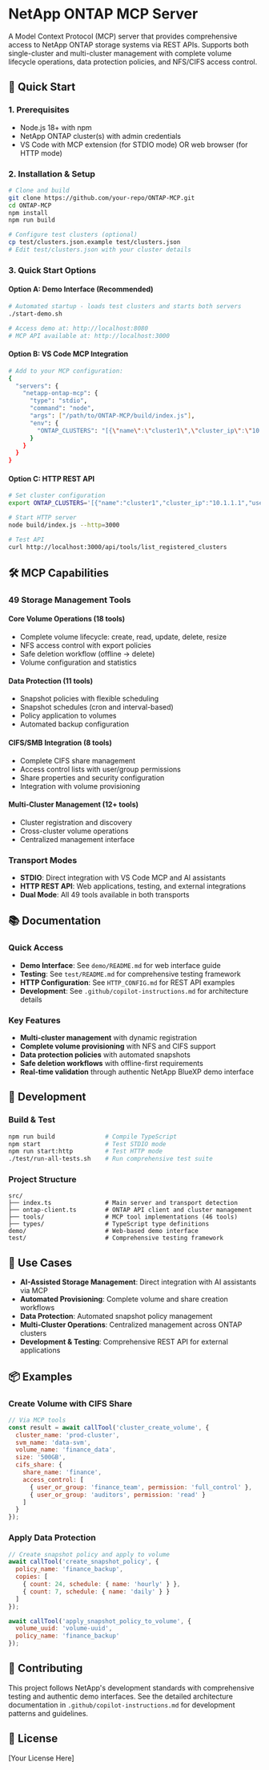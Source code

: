 # NetApp ONTAP MCP Server

A Model Context Protocol (MCP) server that provides comprehensive access to NetApp ONTAP storage systems via REST APIs. Supports both single-cluster and multi-cluster management with complete volume lifecycle operations, data protection policies, and NFS/CIFS access control.

## 🚀 Quick Start

### 1. Prerequisites
- Node.js 18+ with npm
- NetApp ONTAP cluster(s) with admin credentials
- VS Code with MCP extension (for STDIO mode) OR web browser (for HTTP mode)

### 2. Installation & Setup
```bash
# Clone and build
git clone https://github.com/your-repo/ONTAP-MCP.git
cd ONTAP-MCP
npm install
npm run build

# Configure test clusters (optional)
cp test/clusters.json.example test/clusters.json
# Edit test/clusters.json with your cluster details
```

### 3. Quick Start Options

#### Option A: Demo Interface (Recommended)
```bash
# Automated startup - loads test clusters and starts both servers
./start-demo.sh

# Access demo at: http://localhost:8080
# MCP API available at: http://localhost:3000
```

#### Option B: VS Code MCP Integration
```bash
# Add to your MCP configuration:
{
  "servers": {
    "netapp-ontap-mcp": {
      "type": "stdio", 
      "command": "node",
      "args": ["/path/to/ONTAP-MCP/build/index.js"],
      "env": {
        "ONTAP_CLUSTERS": "[{\"name\":\"cluster1\",\"cluster_ip\":\"10.1.1.1\",\"username\":\"admin\",\"password\":\"pass\"}]"
      }
    }
  }
}
```

#### Option C: HTTP REST API
```bash
# Set cluster configuration
export ONTAP_CLUSTERS='[{"name":"cluster1","cluster_ip":"10.1.1.1","username":"admin","password":"password"}]'

# Start HTTP server
node build/index.js --http=3000

# Test API
curl http://localhost:3000/api/tools/list_registered_clusters
```

## 🛠️ MCP Capabilities

### 49 Storage Management Tools

#### Core Volume Operations (18 tools)
- Complete volume lifecycle: create, read, update, delete, resize
- NFS access control with export policies
- Safe deletion workflow (offline → delete)
- Volume configuration and statistics

#### Data Protection (11 tools)  
- Snapshot policies with flexible scheduling
- Snapshot schedules (cron and interval-based)
- Policy application to volumes
- Automated backup configuration

#### CIFS/SMB Integration (8 tools)
- Complete CIFS share management
- Access control lists with user/group permissions
- Share properties and security configuration
- Integration with volume provisioning

#### Multi-Cluster Management (12+ tools)
- Cluster registration and discovery
- Cross-cluster volume operations
- Centralized management interface

### Transport Modes
- **STDIO**: Direct integration with VS Code MCP and AI assistants
- **HTTP REST API**: Web applications, testing, and external integrations
- **Dual Mode**: All 49 tools available in both transports

## 📚 Documentation

### Quick Access
- **Demo Interface**: See `demo/README.md` for web interface guide
- **Testing**: See `test/README.md` for comprehensive testing framework
- **HTTP Configuration**: See `HTTP_CONFIG.md` for REST API examples
- **Development**: See `.github/copilot-instructions.md` for architecture details

### Key Features
- **Multi-cluster management** with dynamic registration
- **Complete volume provisioning** with NFS and CIFS support
- **Data protection policies** with automated snapshots
- **Safe deletion workflows** with offline-first requirements
- **Real-time validation** through authentic NetApp BlueXP demo interface

## 🔧 Development

### Build & Test
```bash
npm run build              # Compile TypeScript
npm start                  # Test STDIO mode
npm run start:http         # Test HTTP mode
./test/run-all-tests.sh    # Run comprehensive test suite
```

### Project Structure
```
src/
├── index.ts               # Main server and transport detection
├── ontap-client.ts        # ONTAP API client and cluster management
├── tools/                 # MCP tool implementations (46 tools)
├── types/                 # TypeScript type definitions
demo/                      # Web-based demo interface
test/                      # Comprehensive testing framework
```

## 🌟 Use Cases

- **AI-Assisted Storage Management**: Direct integration with AI assistants via MCP
- **Automated Provisioning**: Complete volume and share creation workflows
- **Data Protection**: Automated snapshot policy management
- **Multi-Cluster Operations**: Centralized management across ONTAP clusters
- **Development & Testing**: Comprehensive REST API for external applications

## 📦 Examples

### Create Volume with CIFS Share
```javascript
// Via MCP tools
const result = await callTool('cluster_create_volume', {
  cluster_name: 'prod-cluster',
  svm_name: 'data-svm',
  volume_name: 'finance_data',
  size: '500GB',
  cifs_share: {
    share_name: 'finance',
    access_control: [
      { user_or_group: 'finance_team', permission: 'full_control' },
      { user_or_group: 'auditors', permission: 'read' }
    ]
  }
});
```

### Apply Data Protection
```javascript
// Create snapshot policy and apply to volume
await callTool('create_snapshot_policy', {
  policy_name: 'finance_backup',
  copies: [
    { count: 24, schedule: { name: 'hourly' } },
    { count: 7, schedule: { name: 'daily' } }
  ]
});

await callTool('apply_snapshot_policy_to_volume', {
  volume_uuid: 'volume-uuid',
  policy_name: 'finance_backup'
});
```

## 🤝 Contributing

This project follows NetApp's development standards with comprehensive testing and authentic demo interfaces. See the detailed architecture documentation in `.github/copilot-instructions.md` for development patterns and guidelines.

## 📄 License

[Your License Here]